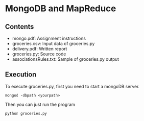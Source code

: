 # MongoDB and MapReduce

## Contents

* mongo.pdf: Assignment instructions
* groceries.csv: Input data of groceries.py
* delivery.pdf: Written report
* groceries.py: Source code
* associationsRules.txt: Sample of groceries.py output

## Execution

To execute groceries.py, first you need to start a mongoDB server.
```
mongod -dbpath <yourpath>
```
Then you can just run the program
```
python groceries.py
```
